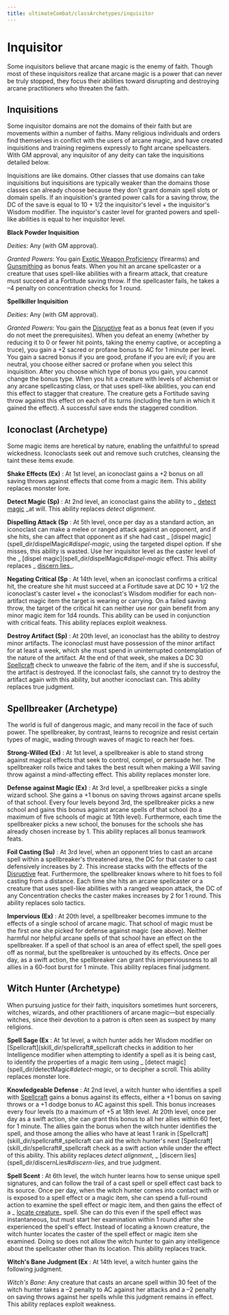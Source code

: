 ```yaml
---
title: ultimateCombat/classArchetypes/inquisitor
---
```

# Inquisitor

Some inquisitors believe that arcane magic is the enemy of faith. Though most of these inquisitors realize that arcane magic is a power that can never be truly stopped, they focus their abilities toward disrupting and destroying arcane practitioners who threaten the faith.

## Inquisitions

Some inquisitor domains are not the domains of their faith but are movements within a number of faiths. Many religious individuals and orders find themselves in conflict with the users of arcane magic, and have created inquisitions and training regimens expressly to fight arcane spellcasters. With GM approval, any inquisitor of any deity can take the inquisitions detailed below.

Inquisitions are like domains. Other classes that use domains can take inquisitions but inquisitions are typically weaker than the domains those classes can already choose because they don't grant domain spell slots or domain spells. If an inquisition's granted power calls for a saving throw, the DC of the save is equal to 10 + 1/2 the inquisitor's level + the inquisitor's Wisdom modifier. The inquistor's caster level for granted powers and spell-like abilities is equal to her inquisitor level.

**Black Powder Inquisition**

_Deities_: Any (with GM approval).

  
  

_Granted Powers_: You gain [Exotic Weapon Proficiency](feats#_exotic-weapon-proficiency) (firearms) and [Gunsmithing](../ultimateCombatFeats#_gunsmithing) as bonus feats. When you hit an arcane spellcaster or a creature that uses spell-like abilities with a firearm attack, that creature must succeed at a Fortitude saving throw. If the spellcaster fails, he takes a –4 penalty on concentration checks for 1 round.

**Spellkiller Inquisition**

_Deities_: Any (with GM approval).

  
  

_Granted Powers_: You gain the [Disruptive](feats#_disruptive) feat as a bonus feat (even if you do not meet the prerequisites). When you defeat an enemy (whether by reducing it to 0 or fewer hit points, taking the enemy captive, or accepting a truce), you gain a +2 sacred or profane bonus to AC for 1 minute per level. You gain a sacred bonus if you are good, profane if you are evil; if you are neutral, you choose either sacred or profane when you select this inquisition. After you choose which type of bonus you gain, you cannot change the bonus type. When you hit a creature with levels of alchemist or any arcane spellcasting class, or that uses spell-like abilities, you can end this effect to stagger that creature. The creature gets a Fortitude saving throw against this effect on each of its turns (including the turn in which it gained the effect). A successful save ends the staggered condition.

## Iconoclast (Archetype)

Some magic items are heretical by nature, enabling the unfaithful to spread wickedness. Iconoclasts seek out and remove such crutches, cleansing the taint these items exude.

**Shake Effects (Ex)** : At 1st level, an iconoclast gains a +2 bonus on all saving throws against effects that come from a magic item. This ability replaces monster lore.

**Detect Magic (Sp)** : At 2nd level, an iconoclast gains the ability to _ [detect magic](spell_dir/detectMagic#_detect-magic) _at will. This ability replaces _detect alignment_.

**Dispelling Attack (Sp** : At 5th level, once per day as a standard action, an iconoclast can make a melee or ranged attack against an opponent, and if she hits, she can affect that opponent as if she had cast _ [dispel magic](spell_dir/dispelMagic#_dispel-magic_, using the targeted dispel option. If she misses, this ability is wasted. Use her inquisitor level as the caster level of the _ [dispel magic](spell_dir/dispelMagic#_dispel-magic_ effect. This ability replaces _ [discern lies](spell_dir/discernLies#_discern-lies)_.

**Negating Critical (Sp** : At 14th level, when an iconoclast confirms a critical hit, the creature she hit must succeed at a Fortitude save at DC 10 + 1/2 the iconoclast's caster level + the iconoclast's Wisdom modifier for each non-artifact magic item the target is wearing or carrying. On a failed saving throw, the target of the critical hit can neither use nor gain benefit from any minor magic item for 1d4 rounds. This ability can be used in conjunction with critical feats. This ability replaces exploit weakness.

**Destroy Artifact (Sp)** : At 20th level, an iconoclast has the ability to destroy minor artifacts. The iconoclast must have possession of the minor artifact for at least a week, which she must spend in uninterrupted contemplation of the nature of the artifact. At the end of that week, she makes a DC 30 [Spellcraft](skill_dir/spellcraft#_spellcraft) check to unweave the fabric of the item, and if she is successful, the artifact is destroyed. If the iconoclast fails, she cannot try to destroy the artifact again with this ability, but another iconoclast can. This ability replaces true judgment.

## Spellbreaker (Archetype)

The world is full of dangerous magic, and many recoil in the face of such power. The spellbreaker, by contrast, learns to recognize and resist certain types of magic, wading through waves of magic to reach her foes.

**Strong-Willed (Ex)** : At 1st level, a spellbreaker is able to stand strong against magical effects that seek to control, compel, or persuade her. The spellbreaker rolls twice and takes the best result when making a Will saving throw against a mind-affecting effect. This ability replaces monster lore.

**Defense against Magic (Ex)** : At 3rd level, a spellbreaker picks a single wizard school. She gains a +1 bonus on saving throws against arcane spells of that school. Every four levels beyond 3rd, the spellbreaker picks a new school and gains this bonus against arcane spells of that school (to a maximum of five schools of magic at 19th level). Furthermore, each time the spellbreaker picks a new school, the bonuses for the schools she has already chosen increase by 1. This ability replaces all bonus teamwork feats.

**Foil Casting (Su)** : At 3rd level, when an opponent tries to cast an arcane spell within a spellbreaker's threatened area, the DC for that caster to cast defensively increases by 2. This increase stacks with the effects of the [Disruptive](feats#_disruptive) feat. Furthermore, the spellbreaker knows where to hit foes to foil casting from a distance. Each time she hits an arcane spellcaster or a creature that uses spell-like abilities with a ranged weapon attack, the DC of any Concentration checks the caster makes increases by 2 for 1 round. This ability replaces solo tactics.

**Impervious (Ex)** : At 20th level, a spellbreaker becomes immune to the effects of a single school of arcane magic. That school of magic must be the first one she picked for defense against magic (see above). Neither harmful nor helpful arcane spells of that school have an effect on the spellbreaker. If a spell of that school is an area of effect spell, the spell goes off as normal, but the spellbreaker is untouched by its effects. Once per day, as a swift action, the spellbreaker can grant this imperviousness to all allies in a 60-foot burst for 1 minute. This ability replaces final judgment.

## Witch Hunter (Archetype)

When pursuing justice for their faith, inquisitors sometimes hunt sorcerers, witches, wizards, and other practitioners of arcane magic—but especially witches, since their devotion to a patron is often seen as suspect by many religions.

**Spell Sage (Ex** : At 1st level, a witch hunter adds her Wisdom modifier on [Spellcraft](skill_dir/spellcraft#_spellcraft checks in addition to her Intelligence modifier when attempting to identify a spell as it is being cast, to identify the properties of a magic item using _ [detect magic](spell_dir/detectMagic#_detect-magic_, or to decipher a scroll. This ability replaces monster lore.

**Knowledgeable Defense** : At 2nd level, a witch hunter who identifies a spell with [Spellcraft](skill_dir/spellcraft#_spellcraft) gains a bonus against its effects, either a +1 bonus on saving throws or a +1 dodge bonus to AC against this spell. This bonus increases every four levels (to a maximum of +5 at 18th level. At 20th level, once per day as a swift action, she can grant this bonus to all her allies within 60 feet, for 1 minute. The allies gain the bonus when the witch hunter identifies the spell, and those among the allies who have at least 1 rank in [Spellcraft](skill_dir/spellcraft#_spellcraft can aid the witch hunter's next [Spellcraft](skill_dir/spellcraft#_spellcraft check as a swift action while under the effect of this ability. This ability replaces _detect alignment_, _ [discern lies](spell_dir/discernLies#_discern-lies_, and true judgment.

**Spell Scent** : At 6th level, the witch hunter learns how to sense unique spell signatures, and can follow the trail of a cast spell or spell effect cast back to its source. Once per day, when the witch hunter comes into contact with or is exposed to a spell effect or a magic item, she can spend a full-round action to examine the spell effect or magic item, and then gains the effect of a _ [locate creature](spell_dir/locateCreature#_locate-creature)_ spell. She can do this even if the spell effect was instantaneous, but must start her examination within 1 round after she experienced the spell's effect. Instead of locating a known creature, the witch hunter locates the caster of the spell effect or magic item she examined. Doing so does not allow the witch hunter to gain any intelligence about the spellcaster other than its location. This ability replaces track.

**Witch's Bane Judgment (Ex** : At 14th level, a witch hunter gains the following judgment.

_Witch's Bane_: Any creature that casts an arcane spell within 30 feet of the witch hunter takes a –2 penalty to AC against her attacks and a –2 penalty on saving throws against her spells while this judgment remains in effect. This ability replaces exploit weakness.

